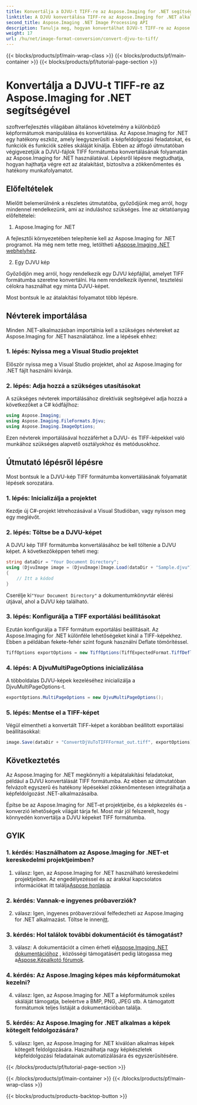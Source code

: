 ```yaml
---
title: Konvertálja a DJVU-t TIFF-re az Aspose.Imaging for .NET segítségével
linktitle: A DJVU konvertálása TIFF-re az Aspose.Imaging for .NET alkalmazásban
second_title: Aspose.Imaging .NET Image Processing API
description: Tanulja meg, hogyan konvertálhat DJVU-t TIFF-re az Aspose.Imaging for .NET-ben, egy sokoldalú képkezelő eszközben. Könnyítse meg képátalakítási feladatait.
weight: 17
url: /hu/net/image-format-conversion/convert-djvu-to-tiff/
---
```


{{< blocks/products/pf/main-wrap-class >}}
{{< blocks/products/pf/main-container >}}
{{< blocks/products/pf/tutorial-page-section >}}

# Konvertálja a DJVU-t TIFF-re az Aspose.Imaging for .NET segítségével

szoftverfejlesztés világában általános követelmény a különböző képformátumok manipulálása és konvertálása. Az Aspose.Imaging for .NET egy hatékony eszköz, amely leegyszerűsíti a képfeldolgozási feladatokat, és funkciók és funkciók széles skáláját kínálja. Ebben az átfogó útmutatóban végigvezetjük a DJVU-fájlok TIFF formátumba konvertálásának folyamatán az Aspose.Imaging for .NET használatával. Lépésről lépésre megtudhatja, hogyan hajthatja végre ezt az átalakítást, biztosítva a zökkenőmentes és hatékony munkafolyamatot.

## Előfeltételek

Mielőtt belemerülnénk a részletes útmutatóba, győződjünk meg arról, hogy mindennel rendelkezünk, ami az induláshoz szükséges. Íme az oktatóanyag előfeltételei:

1. Aspose.Imaging for .NET

 A fejlesztői környezetében telepítenie kell az Aspose.Imaging for .NET programot. Ha még nem tette meg, letöltheti a[Aspose.Imaging .NET webhelyhez](https://releases.aspose.com/imaging/net/).

2. Egy DJVU kép

Győződjön meg arról, hogy rendelkezik egy DJVU képfájllal, amelyet TIFF formátumba szeretne konvertálni. Ha nem rendelkezik ilyennel, tesztelési célokra használhat egy minta DJVU-képet.

Most bontsuk le az átalakítási folyamatot több lépésre.

## Névterek importálása

Minden .NET-alkalmazásban importálnia kell a szükséges névtereket az Aspose.Imaging for .NET használatához. Íme a lépések ehhez:

### 1. lépés: Nyissa meg a Visual Studio projektet

Először nyissa meg a Visual Studio projektet, ahol az Aspose.Imaging for .NET fájlt használni kívánja.

### 2. lépés: Adja hozzá a szükséges utasításokat

A szükséges névterek importálásához direktívák segítségével adja hozzá a következőket a C# kódfájlhoz:

```csharp
using Aspose.Imaging;
using Aspose.Imaging.FileFormats.Djvu;
using Aspose.Imaging.ImageOptions;
```

Ezen névterek importálásával hozzáférhet a DJVU- és TIFF-képekkel való munkához szükséges alapvető osztályokhoz és metódusokhoz.

## Útmutató lépésről lépésre

Most bontsuk le a DJVU-kép TIFF formátumba konvertálásának folyamatát lépések sorozatára.

### 1. lépés: Inicializálja a projektet

Kezdje új C#-projekt létrehozásával a Visual Studióban, vagy nyisson meg egy meglévőt.

### 2. lépés: Töltse be a DJVU-képet

A DJVU kép TIFF formátumba konvertálásához be kell töltenie a DJVU képet. A következőképpen teheti meg:

```csharp
string dataDir = "Your Document Directory";
using (DjvuImage image = (DjvuImage)Image.Load(dataDir + "Sample.djvu"))
{
    // Itt a kódod
}
```

 Cserélje ki`"Your Document Directory"` a dokumentumkönyvtár elérési útjával, ahol a DJVU kép található.

### 3. lépés: Konfigurálja a TIFF exportálási beállításokat

Ezután konfigurálja a TIFF formátum exportálási beállításait. Az Aspose.Imaging for .NET különféle lehetőségeket kínál a TIFF-képekhez. Ebben a példában fekete-fehér színt fogunk használni Deflate tömörítéssel.

```csharp
TiffOptions exportOptions = new TiffOptions(TiffExpectedFormat.TiffDeflateBw);
```

### 4. lépés: A DjvuMultiPageOptions inicializálása

A többoldalas DJVU-képek kezeléséhez inicializálja a DjvuMultiPageOptions-t.

```csharp
exportOptions.MultiPageOptions = new DjvuMultiPageOptions();
```

### 5. lépés: Mentse el a TIFF-képet

Végül elmentheti a konvertált TIFF-képet a korábban beállított exportálási beállításokkal:

```csharp
image.Save(dataDir + "ConvertDjVuToTIFFFormat_out.tiff", exportOptions);
```

## Következtetés

Az Aspose.Imaging for .NET megkönnyíti a képátalakítási feladatokat, például a DJVU konvertálását TIFF formátumba. Az ebben az útmutatóban felvázolt egyszerű és hatékony lépésekkel zökkenőmentesen integrálhatja a képfeldolgozást .NET-alkalmazásaiba.

Építse be az Aspose.Imaging for .NET-et projektjeibe, és a képkezelés és -konverzió lehetőségek világát tárja fel. Most már jól felszerelt, hogy könnyedén konvertálja a DJVU képeket TIFF formátumba.

## GYIK

### 1. kérdés: Használhatom az Aspose.Imaging for .NET-et kereskedelmi projektjeimben?

1. válasz: Igen, az Aspose.Imaging for .NET használható kereskedelmi projektjeiben. Az engedélyezéssel és az árakkal kapcsolatos információkat itt találja[Aspose honlapja](https://purchase.aspose.com/buy).

### 2. kérdés: Vannak-e ingyenes próbaverziók?

 2. válasz: Igen, ingyenes próbaverzióval felfedezheti az Aspose.Imaging for .NET alkalmazást. Töltse le innen[itt](https://releases.aspose.com/).

### 3. kérdés: Hol találok további dokumentációt és támogatást?

 3. válasz: A dokumentációt a címen érheti el[Aspose.Imaging .NET dokumentációhoz](https://reference.aspose.com/imaging/net/) , közösségi támogatásért pedig látogassa meg a[Aspose.Képalkotó fórumok](https://forum.aspose.com/).

### 4. kérdés: Az Aspose.Imaging képes más képformátumokat kezelni?

4. válasz: Igen, az Aspose.Imaging for .NET a képformátumok széles skáláját támogatja, beleértve a BMP, PNG, JPEG stb. A támogatott formátumok teljes listáját a dokumentációban találja.

### 5. kérdés: Az Aspose.Imaging for .NET alkalmas a képek kötegelt feldolgozására?

5. válasz: Igen, az Aspose.Imaging for .NET kiválóan alkalmas képek kötegelt feldolgozására. Használhatja nagy képkészletek képfeldolgozási feladatainak automatizálására és egyszerűsítésére.

{{< /blocks/products/pf/tutorial-page-section >}}

{{< /blocks/products/pf/main-container >}}
{{< /blocks/products/pf/main-wrap-class >}}

{{< blocks/products/products-backtop-button >}}
